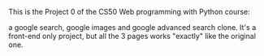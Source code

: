 This is the Project 0 of the CS50 Web programming with Python course:

  a google search, google images and google advanced search clone.
  It's a front-end only project, but all the 3 pages works "exactly" like the original one.
